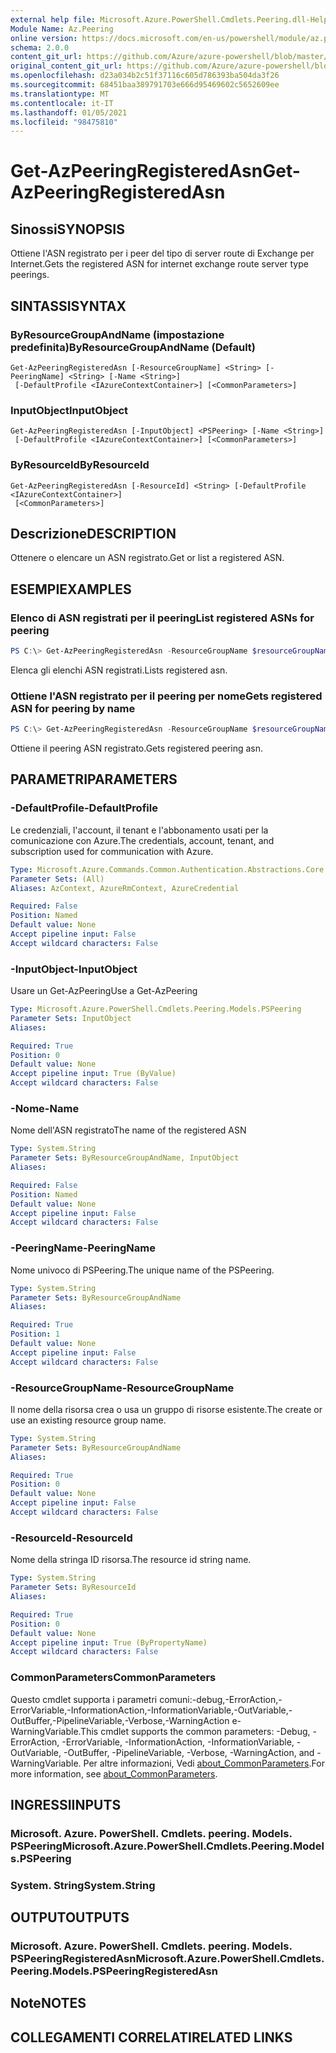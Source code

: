 ```yaml
---
external help file: Microsoft.Azure.PowerShell.Cmdlets.Peering.dll-Help.xml
Module Name: Az.Peering
online version: https://docs.microsoft.com/en-us/powershell/module/az.peering/get-azpeeringregisteredasn
schema: 2.0.0
content_git_url: https://github.com/Azure/azure-powershell/blob/master/src/Peering/Peering/help/Get-AzPeeringRegisteredAsn.md
original_content_git_url: https://github.com/Azure/azure-powershell/blob/master/src/Peering/Peering/help/Get-AzPeeringRegisteredAsn.md
ms.openlocfilehash: d23a034b2c51f37116c605d786393ba504da3f26
ms.sourcegitcommit: 68451baa389791703e666d95469602c5652609ee
ms.translationtype: MT
ms.contentlocale: it-IT
ms.lasthandoff: 01/05/2021
ms.locfileid: "98475810"
---
```

# <span data-ttu-id="8e461-101">Get-AzPeeringRegisteredAsn</span><span class="sxs-lookup"><span data-stu-id="8e461-101">Get-AzPeeringRegisteredAsn</span></span>

## <span data-ttu-id="8e461-102">Sinossi</span><span class="sxs-lookup"><span data-stu-id="8e461-102">SYNOPSIS</span></span>
<span data-ttu-id="8e461-103">Ottiene l'ASN registrato per i peer del tipo di server route di Exchange per Internet.</span><span class="sxs-lookup"><span data-stu-id="8e461-103">Gets the registered ASN for internet exchange route server type peerings.</span></span>

## <span data-ttu-id="8e461-104">SINTASSI</span><span class="sxs-lookup"><span data-stu-id="8e461-104">SYNTAX</span></span>

### <span data-ttu-id="8e461-105">ByResourceGroupAndName (impostazione predefinita)</span><span class="sxs-lookup"><span data-stu-id="8e461-105">ByResourceGroupAndName (Default)</span></span>
```
Get-AzPeeringRegisteredAsn [-ResourceGroupName] <String> [-PeeringName] <String> [-Name <String>]
 [-DefaultProfile <IAzureContextContainer>] [<CommonParameters>]
```

### <span data-ttu-id="8e461-106">InputObject</span><span class="sxs-lookup"><span data-stu-id="8e461-106">InputObject</span></span>
```
Get-AzPeeringRegisteredAsn [-InputObject] <PSPeering> [-Name <String>]
 [-DefaultProfile <IAzureContextContainer>] [<CommonParameters>]
```

### <span data-ttu-id="8e461-107">ByResourceId</span><span class="sxs-lookup"><span data-stu-id="8e461-107">ByResourceId</span></span>
```
Get-AzPeeringRegisteredAsn [-ResourceId] <String> [-DefaultProfile <IAzureContextContainer>]
 [<CommonParameters>]
```

## <span data-ttu-id="8e461-108">Descrizione</span><span class="sxs-lookup"><span data-stu-id="8e461-108">DESCRIPTION</span></span>
<span data-ttu-id="8e461-109">Ottenere o elencare un ASN registrato.</span><span class="sxs-lookup"><span data-stu-id="8e461-109">Get or list a registered ASN.</span></span>

## <span data-ttu-id="8e461-110">ESEMPI</span><span class="sxs-lookup"><span data-stu-id="8e461-110">EXAMPLES</span></span>

### <span data-ttu-id="8e461-111">Elenco di ASN registrati per il peering</span><span class="sxs-lookup"><span data-stu-id="8e461-111">List registered ASNs for peering</span></span>
```powershell
PS C:\> Get-AzPeeringRegisteredAsn -ResourceGroupName $resourceGroupName -PeeringName $peeringName
```

<span data-ttu-id="8e461-112">Elenca gli elenchi ASN registrati.</span><span class="sxs-lookup"><span data-stu-id="8e461-112">Lists registered asn.</span></span>

### <span data-ttu-id="8e461-113">Ottiene l'ASN registrato per il peering per nome</span><span class="sxs-lookup"><span data-stu-id="8e461-113">Gets registered ASN for peering by name</span></span>
```powershell
PS C:\> Get-AzPeeringRegisteredAsn -ResourceGroupName $resourceGroupName -PeeringName $peeringName -Name $registeredAsnName
```

<span data-ttu-id="8e461-114">Ottiene il peering ASN registrato.</span><span class="sxs-lookup"><span data-stu-id="8e461-114">Gets registered peering asn.</span></span>

## <span data-ttu-id="8e461-115">PARAMETRI</span><span class="sxs-lookup"><span data-stu-id="8e461-115">PARAMETERS</span></span>

### <span data-ttu-id="8e461-116">-DefaultProfile</span><span class="sxs-lookup"><span data-stu-id="8e461-116">-DefaultProfile</span></span>
<span data-ttu-id="8e461-117">Le credenziali, l'account, il tenant e l'abbonamento usati per la comunicazione con Azure.</span><span class="sxs-lookup"><span data-stu-id="8e461-117">The credentials, account, tenant, and subscription used for communication with Azure.</span></span>

```yaml
Type: Microsoft.Azure.Commands.Common.Authentication.Abstractions.Core.IAzureContextContainer
Parameter Sets: (All)
Aliases: AzContext, AzureRmContext, AzureCredential

Required: False
Position: Named
Default value: None
Accept pipeline input: False
Accept wildcard characters: False
```

### <span data-ttu-id="8e461-118">-InputObject</span><span class="sxs-lookup"><span data-stu-id="8e461-118">-InputObject</span></span>
<span data-ttu-id="8e461-119">Usare un Get-AzPeering</span><span class="sxs-lookup"><span data-stu-id="8e461-119">Use a Get-AzPeering</span></span>

```yaml
Type: Microsoft.Azure.PowerShell.Cmdlets.Peering.Models.PSPeering
Parameter Sets: InputObject
Aliases:

Required: True
Position: 0
Default value: None
Accept pipeline input: True (ByValue)
Accept wildcard characters: False
```

### <span data-ttu-id="8e461-120">-Nome</span><span class="sxs-lookup"><span data-stu-id="8e461-120">-Name</span></span>
<span data-ttu-id="8e461-121">Nome dell'ASN registrato</span><span class="sxs-lookup"><span data-stu-id="8e461-121">The name of the registered ASN</span></span>

```yaml
Type: System.String
Parameter Sets: ByResourceGroupAndName, InputObject
Aliases:

Required: False
Position: Named
Default value: None
Accept pipeline input: False
Accept wildcard characters: False
```

### <span data-ttu-id="8e461-122">-PeeringName</span><span class="sxs-lookup"><span data-stu-id="8e461-122">-PeeringName</span></span>
<span data-ttu-id="8e461-123">Nome univoco di PSPeering.</span><span class="sxs-lookup"><span data-stu-id="8e461-123">The unique name of the PSPeering.</span></span>

```yaml
Type: System.String
Parameter Sets: ByResourceGroupAndName
Aliases:

Required: True
Position: 1
Default value: None
Accept pipeline input: False
Accept wildcard characters: False
```

### <span data-ttu-id="8e461-124">-ResourceGroupName</span><span class="sxs-lookup"><span data-stu-id="8e461-124">-ResourceGroupName</span></span>
<span data-ttu-id="8e461-125">Il nome della risorsa crea o usa un gruppo di risorse esistente.</span><span class="sxs-lookup"><span data-stu-id="8e461-125">The create or use an existing resource group name.</span></span>

```yaml
Type: System.String
Parameter Sets: ByResourceGroupAndName
Aliases:

Required: True
Position: 0
Default value: None
Accept pipeline input: False
Accept wildcard characters: False
```

### <span data-ttu-id="8e461-126">-ResourceId</span><span class="sxs-lookup"><span data-stu-id="8e461-126">-ResourceId</span></span>
<span data-ttu-id="8e461-127">Nome della stringa ID risorsa.</span><span class="sxs-lookup"><span data-stu-id="8e461-127">The resource id string name.</span></span>

```yaml
Type: System.String
Parameter Sets: ByResourceId
Aliases:

Required: True
Position: 0
Default value: None
Accept pipeline input: True (ByPropertyName)
Accept wildcard characters: False
```

### <span data-ttu-id="8e461-128">CommonParameters</span><span class="sxs-lookup"><span data-stu-id="8e461-128">CommonParameters</span></span>
<span data-ttu-id="8e461-129">Questo cmdlet supporta i parametri comuni:-debug,-ErrorAction,-ErrorVariable,-InformationAction,-InformationVariable,-OutVariable,-OutBuffer,-PipelineVariable,-Verbose,-WarningAction e-WarningVariable.</span><span class="sxs-lookup"><span data-stu-id="8e461-129">This cmdlet supports the common parameters: -Debug, -ErrorAction, -ErrorVariable, -InformationAction, -InformationVariable, -OutVariable, -OutBuffer, -PipelineVariable, -Verbose, -WarningAction, and -WarningVariable.</span></span> <span data-ttu-id="8e461-130">Per altre informazioni, Vedi [about_CommonParameters](http://go.microsoft.com/fwlink/?LinkID=113216).</span><span class="sxs-lookup"><span data-stu-id="8e461-130">For more information, see [about_CommonParameters](http://go.microsoft.com/fwlink/?LinkID=113216).</span></span>

## <span data-ttu-id="8e461-131">INGRESSI</span><span class="sxs-lookup"><span data-stu-id="8e461-131">INPUTS</span></span>

### <span data-ttu-id="8e461-132">Microsoft. Azure. PowerShell. Cmdlets. peering. Models. PSPeering</span><span class="sxs-lookup"><span data-stu-id="8e461-132">Microsoft.Azure.PowerShell.Cmdlets.Peering.Models.PSPeering</span></span>

### <span data-ttu-id="8e461-133">System. String</span><span class="sxs-lookup"><span data-stu-id="8e461-133">System.String</span></span>

## <span data-ttu-id="8e461-134">OUTPUT</span><span class="sxs-lookup"><span data-stu-id="8e461-134">OUTPUTS</span></span>

### <span data-ttu-id="8e461-135">Microsoft. Azure. PowerShell. Cmdlets. peering. Models. PSPeeringRegisteredAsn</span><span class="sxs-lookup"><span data-stu-id="8e461-135">Microsoft.Azure.PowerShell.Cmdlets.Peering.Models.PSPeeringRegisteredAsn</span></span>

## <span data-ttu-id="8e461-136">Note</span><span class="sxs-lookup"><span data-stu-id="8e461-136">NOTES</span></span>

## <span data-ttu-id="8e461-137">COLLEGAMENTI CORRELATI</span><span class="sxs-lookup"><span data-stu-id="8e461-137">RELATED LINKS</span></span>
